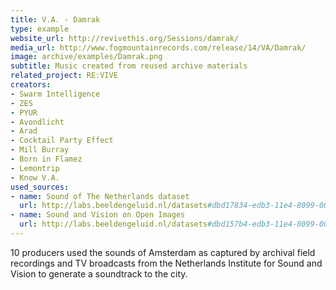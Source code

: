 ```yaml
---
title: V.A. - Damrak
type: example
website_url: http://revivethis.org/Sessions/damrak/
media_url: http://www.fogmountainrecords.com/release/14/VA/Damrak/
image: archive/examples/Damrak.png
subtitle: Music created from reused archive materials
related_project: RE:VIVE
creators:
- Swarm Intelligence
- ZES
- PYUR
- Avondlicht
- Arad
- Cocktail Party Effect
- Mill Burray
- Born in Flamez
- Lemontrip
- Know V.A.
used_sources:
- name: Sound of The Netherlands dataset
  url: http://labs.beeldengeluid.nl/datasets#dbd17834-edb3-11e4-8099-005056a71e3a
- name: Sound and Vision on Open Images
  url: http://labs.beeldengeluid.nl/datasets#dbd157b4-edb3-11e4-8099-005056a71e3a
---
```


10 producers used the sounds of Amsterdam as captured by archival field recordings and TV broadcasts from the Netherlands Institute for Sound and Vision to generate a soundtrack to the city.

